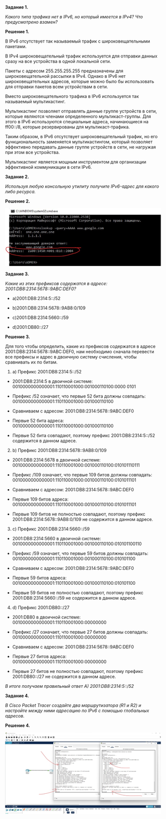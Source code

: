 **Задание 1.**

*Какого типа трафика нет в IPv6, но который имеется в IPv4? Что предусмотрено взамен?*


**Решение 1.**

В IPv6 отсутствует так называемый трафик с широковещательными пакетами. 

В IPv4 широковещательный трафик используется для отправки данных сразу на все устройства в одной локальной сети. 

Пакеты с адресом 255.255.255.255 предназначены для широковещательной рассылки в IPv4. Однако в IPv6 нет широковещательных адресов, которые можно было бы использовать для отправки пакетов всем устройствам в сети.

Вместо широковещательного трафика в IPv6 используется так называемый мультикастинг.

Мультикастинг позволяет отправлять данные группе устройств в сети, которые являются членами определенного мультикаст-группы. Для этого в IPv6 используются специальные адреса, начинающиеся на ff00::/8, которые резервированы для мультикаст-трафика.

Таким образом, в IPv6 отсутствует широковещательный трафик, но его функциональность заменяется мультикастингом, который позволяет эффективно передавать данные группе устройств в сети, не нагружая при этом все устройства.

Мультикастинг является мощным инструментом для организации эффективной коммуникации в сети IPv6.


**Задание 2.**

*Используя любую консольную утилиту получите IPv6-адрес для какого либо ресурса.*



**Решение 2.**

![alt text](https://github.com/mezhibo/IPv6/blob/e1a2580f42011df7d3b7bd939a1889ba241e7ecc/IMG/3.jpg)


**Задание 3.**

*Какие из этих префиксов содержатся в адресе: 2001:DB8:2314:5678::9ABC:DEF0?*

- a)2001:DB8:2314:5::/52

- b)2001:DB8:2314:5678::9AB8:0/109

- c)2001:DB8:2314:5660::/59

- d)2001:DB80::/27



**Решение 3.**


Для того чтобы определить, какие из префиксов содержатся в адресе 2001:DB8:2314:5678::9ABC:DEF0, нам необходимо сначала перевести все префиксы и адрес в двоичную систему счисления, чтобы сравнивать их по битам.

1. a) Префикс 2001:DB8:2314:5::/52

- 2001:DB8:2314:5 в двоичной системе: 0010000000000001:110110001000:001000110100:0000 0101

- Префикс /52 означает, что первые 52 бита должны совпадать: 0010000000000001:110110001000:001000110100

- Сравниваем с адресом: 2001:DB8:2314:5678::9ABC:DEF0

- Первые 52 бита адреса: 0010000000000001:110110001000:001000110100

- Первые 52 бита совпадают, поэтому префикс 2001:DB8:2314:5::/52 содержится в данном адресе.


2. b) Префикс 2001:DB8:2314:5678::9AB8:0/109

- 2001:DB8:2314:5678 в двоичной системе: 0010000000000001:110110001000:001000110100:010101110111

- Префикс /109 означает, что первые 109 битов должны совпадать: 0010000000000001:110110001000:001000110100:0101011101

- Сравниваем с адресом: 2001:DB8:2314:5678::9ABC:DEF0

- Первые 109 битов адреса: 0010000000000001:110110001000:001000110100:0101011101

- Первые 109 битов не полностью совпадают, поэтому префикс 2001:DB8:2314:5678::9AB8:0/109 не содержится в данном адресе.

3. c) Префикс 2001:DB8:2314:5660::/59

- 2001:DB8:2314:5660 в двоичной системе: 0010000000000001:110110001000:001000110100:010101100110

- Префикс /59 означает, что первые 59 битов должны совпадать: 0010000000000001:110110001000:001000110100:010101100

- Сравниваем с адресом: 2001:DB8:2314:5678::9ABC:DEF0

- Первые 59 битов адреса: 0010000000000001:110110001000:001000110100:010101100

- Первые 59 битов не полностью совпадают, поэтому префикс 2001:DB8:2314:5660::/59 не содержится в данном адресе.

4. d) Префикс 2001:DB80::/27

- 2001:DB80 в двоичной системе: 0010000000000001:110110001000:00000000

- Префикс /27 означает, что первые 27 битов должны совпадать: 0010000000000001:110110001000:00000000

- Сравниваем с адресом: 2001:DB8:2314:5678::9ABC:DEF0

- Первые 27 битов адреса: 0010000000000001:110110001000:00000000

- Первые 27 битов не полностью совпадают, поэтому префикс 2001:DB80::/27 не содержится в данном адресе.


*В итоге получаем правильный ответ А) 2001:DB8:2314:5::/52*


**Задание 4.**

*В Cisco Packet Tracer создайте два маршрутизатора (R1 и R2) и настройте между ними адресацию по IPv6 с помощью глобальных адресов.*



**Решение 4.**


![alt text](https://github.com/mezhibo/IPv6/blob/a16e48fcd37c5d2d111ed6c6370558ee348ff22f/IMG/2.jpg)


